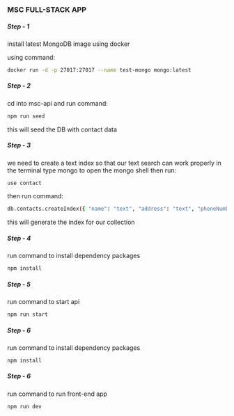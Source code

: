 ### MSC FULL-STACK APP


##### Step - 1
install latest MongoDB image using docker

using command: 

```sh
docker run -d -p 27017:27017 --name test-mongo mongo:latest
```
##### Step - 2 
cd into msc-api and run command:

```sh
npm run seed
```

this will seed the DB with contact data

##### Step - 3 
we need to create a text index so that our text search can work properly 
in the terminal type mongo to open the mongo shell then run:

```sh
use contact
```
then run command:

```sh
db.contacts.createIndex({ "name": "text", "address": "text", "phoneNumber": "text", "email": "text" });
```

this will generate the index for our collection

##### Step - 4
run command to install dependency packages

```sh
npm install
```

##### Step - 5
run command to start api 

```sh
npm run start
```

##### Step - 6
run command to install dependency packages

```sh
npm install
```
##### Step - 6
run command to run front-end app

```sh
npm run dev
```